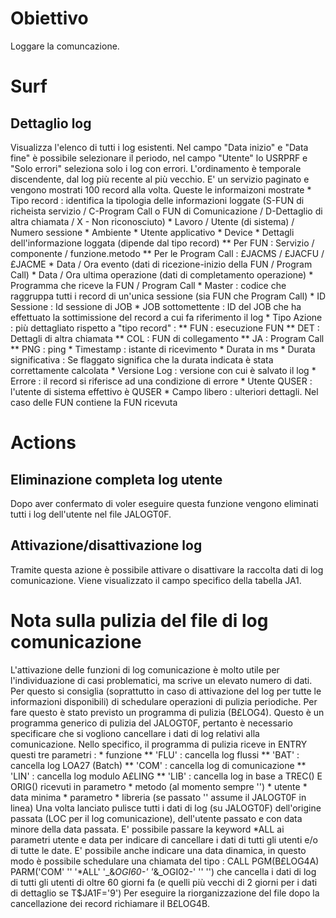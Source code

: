 # Obiettivo
Loggare la comuncazione.

# Surf
## Dettaglio log
Visualizza l'elenco di tutti i log esistenti.
Nel campo "Data inizio" e "Data fine" è possibile selezionare il periodo, nel campo "Utente" lo USRPRF e "Solo errori" seleziona solo i log con errori.
L'ordinamento è temporale discendente, dal log più recente al più vecchio.
E' un servizio paginato e vengono mostrati 100 record alla volta.
Queste le informaizoni mostrate
\* Tipo record :  identifica la tipologia delle informazioni loggate (S-FUN di richeista servizio / C-Program Call o FUN di Comunicazione / D-Dettaglio di altra chiamata / X - Non riconosciuto)
\* Lavoro / Utente (di sistema) / Numero sessione
\* Ambiente
\* Utente applicativo
\* Device
\* Dettagli dell'informazione loggata (dipende dal tipo record)
\*\* Per FUN :  Servizio / componente / funzione.metodo
\*\* Per le Program Call :  £JACMS / £JACFU / £JACME
\* Data / Ora evento (dati di ricezione-inizio della FUN / Program Call)
\* Data / Ora ultima operazione (dati di completamento operazione)
\* Programma che riceve la FUN / Program Call
\* Master :  codice che raggruppa tutti i record di un'unica sessione (sia FUN che Program Call)
\* ID Sessione :  Id sessione di JOB
\* JOB sottomettente :  ID del JOB che ha effettuato la sottimissione del record a cui fa riferimento il log
\* Tipo Azione :  più dettagliato rispetto a "tipo record" : 
\*\* FUN :  esecuzione FUN
\*\* DET :  Dettagli di altra chiamata
\*\* COL :  FUN di collegamento
\*\* JA :  Program Call
\*\* PNG :  ping
\* Timestamp :  istante di ricevimento
\* Durata in ms
\* Durata significativa :  Se flaggato significa che la durata indicata è stata correttamente calcolata
\* Versione Log :  versione con cui è salvato il log
\* Errore :  il record si riferisce ad una condizione di errore
\* Utente QUSER :  l'utente di sistema effettivo è QUSER
\* Campo libero :  ulteriori dettagli. Nel caso delle FUN contiene la FUN ricevuta

# Actions
## Eliminazione completa log utente
Dopo aver confermato di voler eseguire questa funzione vengono eliminati tutti i log dell'utente nel file JALOGT0F.

## Attivazione/disattivazione log
Tramite questa azione è possibile attivare o disattivare la raccolta dati di log comunicazione.
Viene visualizzato il campo specifico della tabella JA1.

# Nota sulla pulizia del file di log comunicazione
L'attivazione delle funzioni di log comunicazione è molto utile per l'individuazione di casi problematici, ma scrive un elevato numero di dati.
Per questo si consiglia (soprattutto in caso di attivazione del log per tutte le informazioni disponibili) di schedulare operazioni di pulizia periodiche.
Per fare questo è stato previsto un programma di pulizia (B£LOG4). Questo è un programma generico di pulizia del JALOGT0F, pertanto è necessario specificare che si vogliono cancellare i dati di log relativi alla comunicazione. Nello specifico, il programma di pulizia riceve in ENTRY questi tre parametri : 
 \* funzione
   \*\*   'FLU'     :  cancella log flussi
   \*\*   'BAT'     :  cancella log LOA27 (Batch)
   \*\*   'COM'     :  cancella log di comunicazione
   \*\*   'LIN'     :  cancella log modulo A£LING
   \*\*   'LIB'     :  cancella log in base a TREC() E ORIG() ricevuti in parametro
 \* metodo (al momento sempre '')
 \* utente
 \* data minima
 \* parametro
 \* libreria (se passato '' assume il JALOGT0F in linea)
Una volta lanciato pulisce tutti i dati di log (su JALOGT0F) dell'origine passata (LOC per il log comunicazione), dell'utente passato e con data minore della data passata.
E' possibile passare la keyword \*ALL ai parametri utente e data per indicare di cancellare i dati di tutti gli utenti e/o di tutte le date.
E' possibile anche indicare una data dinamica, in questo modo è possibile schedulare una chiamata del tipo :  CALL PGM(B£LOG4A) PARM('COM' '' '\*ALL' '_&_OGI60-' '_&_OGI02-' '' '') che cancella i dati di log di tutti gli utenti di oltre 60 giorni fa (e quelli più vecchi di 2 giorni per i dati di dettaglio se T$JA1F='9')
Per eseguire la riorganizzazione del file dopo la cancellazione dei record richiamare il B£LOG4B.

